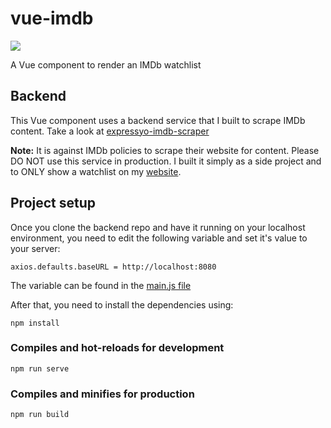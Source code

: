 # vue-imdb

![](https://i.imgur.com/YuCwHI2.png)

A Vue component to render an IMDb watchlist

## Backend

This Vue component uses a backend service that I built to scrape IMDb content. Take a look at [expressyo-imdb-scraper](https://github.com/kunalnagar/expressyo-imdb-scraper)

**Note:** It is against IMDb policies to scrape their website for content. Please DO NOT use this service in production. I built it simply as a side project and to ONLY show a watchlist on my [website](https://kunalnagar.in).

## Project setup

Once you clone the backend repo and have it running on your localhost environment, you need to edit the following variable and set it's value to your server:

```
axios.defaults.baseURL = http://localhost:8080
```

The variable can be found in the [main.js file](https://github.com/kunalnagar/vue-imdb/blob/master/src/main.js#L5)

After that, you need to install the dependencies using:

```
npm install
```

### Compiles and hot-reloads for development
```
npm run serve
```

### Compiles and minifies for production
```
npm run build
```
